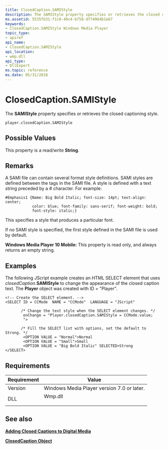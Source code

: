 ```yaml
---
title: ClosedCaption.SAMIStyle
description: The SAMIStyle property specifies or retrieves the closed captioning style.
ms.assetid: 5535fb31-f1c0-49c4-b758-df74964b1e67
keywords:
- ClosedCaption.SAMIStyle Windows Media Player
topic_type:
- apiref
api_name:
- ClosedCaption.SAMIStyle
api_location:
- wmp.dll
api_type:
- DllExport
ms.topic: reference
ms.date: 05/31/2018
---
```


# ClosedCaption.SAMIStyle

The **SAMIStyle** property specifies or retrieves the closed captioning style.

``` syntax
player.closedCaption.SAMIStyle
```

## Possible Values

This property is a read/write **String**.

## Remarks

A SAMI file can contain several format style definitions. SAMI styles are defined between the <STYLE> and </STYLE> tags in the SAMI file. A style is defined with a text string preceded by a \# character. For example:


```
#Emphasis1 {Name: Big Bold Italic; font-size: 14pt; text-align: center;
            color: blue; font-family: sans-serif; font-weight: bold;
            font-style: italic;}

```



This specifies a style that produces a particular font.

If no SAMI style is specified, the first style defined in the SAMI file is used by default.

**Windows Media Player 10 Mobile:** This property is read only, and always returns an empty string.

## Examples

The following JScript example creates an HTML SELECT element that uses *closedCaption*.**SAMIStyle** to change the appearance of the closed caption text. The **Player** object was created with ID = "Player".


```JScript
<!-- Create the SELECT element. -->
<SELECT ID = CCMode  NAME = "CCMode"  LANGUAGE = "JScript"

       /* Change the text style when the SELECT element changes. */
        onChange = "Player.closedCaption.SAMIStyle = CCMode.value;
        ">

       /* Fill the SELECT list with options, set the default to Strong. */
        <OPTION VALUE = "Normal">Normal
        <OPTION VALUE = "Small">Small 
        <OPTION VALUE = "Big Bold Italic" SELECTED>Strong
</SELECT>

```



## Requirements



| Requirement | Value |
|--------------------|------------------------------------------------------------------------------------|
| Version<br/> | Windows Media Player version 7.0 or later.<br/>                              |
| DLL<br/>     | <dl> <dt>Wmp.dll</dt> </dl> |



## See also

<dl> <dt>

[**Adding Closed Captions to Digital Media**](adding-closed-captions-to-digital-media.md)
</dt> <dt>

[**ClosedCaption Object**](closedcaption-object.md)
</dt> </dl>

 

 





